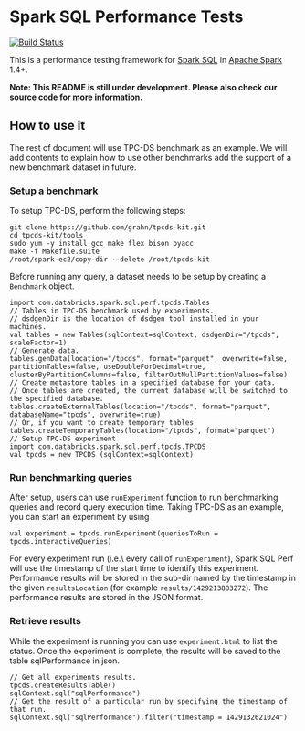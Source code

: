 # Spark SQL Performance Tests

[![Build Status](https://travis-ci.org/databricks/spark-sql-perf.svg)](https://travis-ci.org/databricks/spark-sql-perf)

This is a performance testing framework for [Spark SQL](https://spark.apache.org/sql/) in [Apache Spark](https://spark.apache.org/) 1.4+.

**Note: This README is still under development. Please also check our source code for more information.**

## How to use it
The rest of document will use TPC-DS benchmark as an example. We will add contents to explain how to use other benchmarks add the support of a new benchmark dataset in future.

### Setup a benchmark

To setup TPC-DS, perform the following steps:

```
git clone https://github.com/grahn/tpcds-kit.git
cd tpcds-kit/tools
sudo yum -y install gcc make flex bison byacc
make -f Makefile.suite
/root/spark-ec2/copy-dir --delete /root/tpcds-kit
```

Before running any query, a dataset needs to be setup by creating a `Benchmark` object.

```
import com.databricks.spark.sql.perf.tpcds.Tables
// Tables in TPC-DS benchmark used by experiments.
// dsdgenDir is the location of dsdgen tool installed in your machines.
val tables = new Tables(sqlContext=sqlContext, dsdgenDir="/tpcds", scaleFactor=1)
// Generate data.
tables.genData(location="/tpcds", format="parquet", overwrite=false, partitionTables=false, useDoubleForDecimal=true, clusterByPartitionColumns=false, filterOutNullPartitionValues=false)
// Create metastore tables in a specified database for your data.
// Once tables are created, the current database will be switched to the specified database.
tables.createExternalTables(location="/tpcds", format="parquet", databaseName="tpcds", overwrite=true)
// Or, if you want to create temporary tables
tables.createTemporaryTables(location="/tpcds", format="parquet")
// Setup TPC-DS experiment
import com.databricks.spark.sql.perf.tpcds.TPCDS
val tpcds = new TPCDS (sqlContext=sqlContext)
```

### Run benchmarking queries
After setup, users can use `runExperiment` function to run benchmarking queries and record query execution time. Taking TPC-DS as an example, you can start an experiment by using

```
val experiment = tpcds.runExperiment(queriesToRun = tpcds.interactiveQueries)
```

For every experiment run (i.e.\ every call of `runExperiment`), Spark SQL Perf will use the timestamp of the start time to identify this experiment. Performance results will be stored in the sub-dir named by the timestamp in the given `resultsLocation` (for example `results/1429213883272`). The performance results are stored in the JSON format.

### Retrieve results
While the experiment is running you can use `experiment.html` to list the status.  Once the experiment is complete, the results will be saved to the table sqlPerformance in json.

```
// Get all experiments results.
tpcds.createResultsTable()
sqlContext.sql("sqlPerformance")
// Get the result of a particular run by specifying the timestamp of that run.
sqlContext.sql("sqlPerformance").filter("timestamp = 1429132621024")
```
